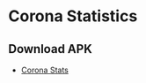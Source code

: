 # Corona Statistics
 
## Download APK
* [Corona Stats](https://drive.google.com/open?id=12ZgQdkufa-FwG3vYasqA7GDaZ623aKWd)
